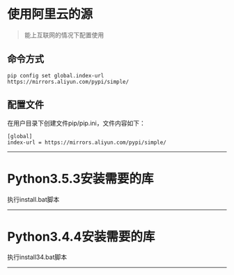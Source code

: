 # 使用阿里云的源
> 能上互联网的情况下配置使用

## 命令方式
````
pip config set global.index-url https://mirrors.aliyun.com/pypi/simple/
````

## 配置文件

在用户目录下创建文件pip/pip.ini，文件内容如下：

````
[global]
index-url = https://mirrors.aliyun.com/pypi/simple/
````

-------------------------------------------------------------------------


# Python3.5.3安装需要的库

执行install.bat脚本

-------------------------------------------------------------------------


# Python3.4.4安装需要的库

执行install34.bat脚本


-------------------------------------------------------------------------



